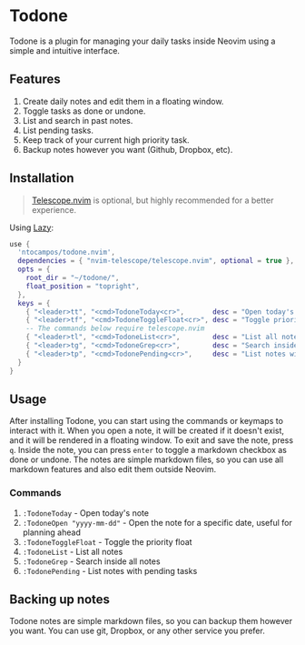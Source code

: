 # Todone

<!--Maybe a video?-->

Todone is a plugin for managing your daily tasks inside Neovim using a simple and intuitive interface.

## Features

1. Create daily notes and edit them in a floating window.
2. Toggle tasks as done or undone.
3. List and search in past notes.
4. List pending tasks.
5. Keep track of your current high priority task.
6. Backup notes however you want (Github, Dropbox, etc).

## Installation 

> [Telescope.nvim](https://github.com/nvim-telescope/telescope.nvim) is optional, but highly recommended for a better experience.

Using [Lazy](https://github.com/folke/lazy.nvim):
```lua
use {
  'ntocampos/todone.nvim',
  dependencies = { "nvim-telescope/telescope.nvim", optional = true },
  opts = {
    root_dir = "~/todone/",
    float_position = "topright",
  },
  keys = {
    { "<leader>tt", "<cmd>TodoneToday<cr>",       desc = "Open today's notes" },
    { "<leader>tf", "<cmd>TodoneToggleFloat<cr>", desc = "Toggle priority float" },
    -- The commands below require telescope.nvim
    { "<leader>tl", "<cmd>TodoneList<cr>",        desc = "List all notes" },
    { "<leader>tg", "<cmd>TodoneGrep<cr>",        desc = "Search inside all notes" },
    { "<leader>tp", "<cmd>TodonePending<cr>",     desc = "List notes with pending tasks" },
  }
}
```

## Usage

After installing Todone, you can start using the commands or keymaps to interact with it.
When you open a note, it will be created if it doesn't exist, and it will be rendered in a floating window. To exit and save the note, press `q`.
Inside the note, you can press `enter` to toggle a markdown checkbox as done or undone.
The notes are simple markdown files, so you can use all markdown features and also edit them outside Neovim.

### Commands

1. `:TodoneToday` - Open today's note
2. `:TodoneOpen "yyyy-mm-dd"` - Open the note for a specific date, useful for planning ahead
2. `:TodoneToggleFloat` - Toggle the priority float
3. `:TodoneList` - List all notes
4. `:TodoneGrep` - Search inside all notes
5. `:TodonePending` - List notes with pending tasks

## Backing up notes

Todone notes are simple markdown files, so you can backup them however you want. You can use git, Dropbox, or any other service you prefer.
